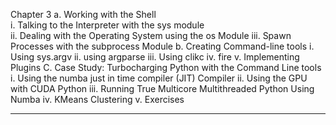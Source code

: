 Chapter 3
a. Working with the Shell <br>
  i. Talking to the Interpreter with the sys module <br>
  ii. Dealing with the Operating System using the os Module
  iii. Spawn Processes with the subprocess Module
b. Creating Command-line tools
  i. Using sys.argv
  ii. using argparse
  iii. Using clikc
  iv. fire
  v. Implementing Plugins
C. Case Study: Turbocharging Python with the Command Line tools
  i. Using the numba just in time compiler (JIT) Compiler
  ii. Using the GPU with CUDA Python
  iii. Running True Multicore Multithreaded Python Using Numba
  iv. KMeans Clustering
  v. Exercises
  
  ----
  
